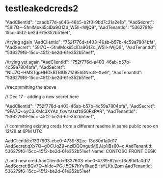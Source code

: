 # testleakedcreds2


"AadClientId": "caadb77d-a646-48b5-b2f0-9bd7c21a2e1b",
"AadSecret": "59l7Q~-5fmlMokii5clDa9G1Zd_W5II-rWjQ9",
"AadTenantId": "536279f6-15cc-45f2-be2d-61e352b51eef",


//trying again 
"AadClientId": "752f776d-a403-46ab-b57b-4c59a7804bfa",
"AadSecret": "59l7Q~-5fmlMokii5clDa9G1Zd_W5II-rWjQ9",
"AadTenantId": "536279f6-15cc-45f2-be2d-61e352b51eef",


//trying yet again 
"AadClientId": "752f776d-a403-46ab-b57b-4c59a7804bfa",
"AadSecret": "NiU7Q~HMSTgpHHOkBTBIUk71Z9EhDNroG~Xw9",
"AadTenantId": "536279f6-15cc-45f2-be2d-61e352b51eef",

//recommitting the above

// Dec 17 - adding a new secret here

"AadClientId": "752f776d-a403-46ab-b57b-4c59a7804bfa",
"AadSecret": "9FA7Q~oyC3.XMc3XYAz_fxwYassfz950RxPAR",
"AadTenantId": "536279f6-15cc-45f2-be2d-61e352b51eef",

// committing existing creds from a different readme in same public repo on 12/28 at 6PM UTC

AadClientId:e1337603-ebe0-4739-82ce-f3c80d1a0d17
AadSecret:qXx7Q~gOCUqZ9~nzlDQQngutM9JJp1lBs60~c
AadTenantId: 536279f6-15cc-45f2-be2d-61e352b51eef
Name: CONTOSO FRONT DESK

// add new cred
AadClientId:e1337603-ebe0-4739-82ce-f3c80d1a0d17
AadSecret:BQv7Q~hIdo~PGJ.5QK7hYy6kadBHsYLKtu2pm
AadTenantId: 536279f6-15cc-45f2-be2d-61e352b51eef
